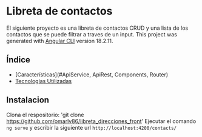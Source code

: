 # Libreta de contactos
El siguiente proyecto es una libreta de contactos CRUD y una lista de los contactos que se puede filtrar a traves de un input.
This project was generated with [Angular CLI](https://github.com/angular/angular-cli) version 18.2.11.

## Índice

- [Características](#ApiService, ApiRest, Components, Router)
- [Tecnologías Utilizadas](#Angular18, )

## Instalacion
Clona el respositorio:
'git clone https://github.com/omarlv86/libreta_direcciones_front'
Ejecutar el comando `ng serve` y escribir la siguiente url `http://localhost:4200/contacts/`
